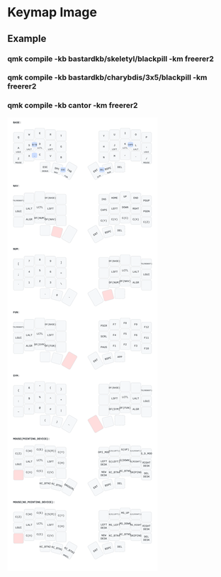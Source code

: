 # Keymap Image

## Example
### qmk compile -kb bastardkb/skeletyl/blackpill -km freerer2
### qmk compile -kb bastardkb/charybdis/3x5/blackpill -km freerer2
### qmk compile -kb cantor -km freerer2
<!-- ### qmk compile -kb bastardkb/skeletyl/blackpill -km freerer2 -e DOUBLE_B=yes -->
<!-- ### qmk compile -kb bastardkb/charybdis/3x5/blackpill -km freerer2 -e DOUBLE_B=yes -->

![keymap image](/users/freerer2/docs/freerer2.svg)

